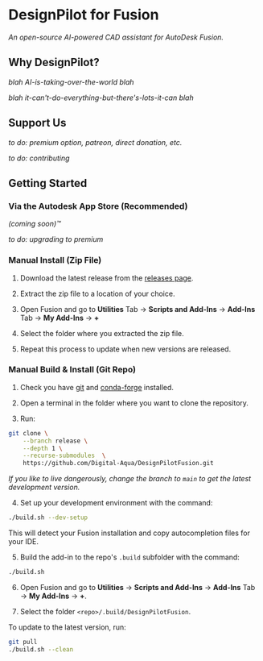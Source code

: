 # DesignPilot for Fusion

*An open-source AI-powered CAD assistant for AutoDesk Fusion.*


## Why DesignPilot?

*blah AI-is-taking-over-the-world blah*

*blah it-can't-do-everything-but-there's-lots-it-can blah*


## Support Us

*to do: premium option, patreon, direct donation, etc.*

*to do: contributing*


## Getting Started

### Via the Autodesk App Store (Recommended)

*(coming soon)&trade;*

*to do: upgrading to premium*


### Manual Install (Zip File)

1. Download the latest release from the [releases page](https://github.com/Digital-Aqua/DesignPilotFusion/releases).

2. Extract the zip file to a location of your choice.

3. Open Fusion and go to **Utilities** Tab &rarr; **Scripts and Add-Ins** &rarr; **Add-Ins** Tab &rarr; **My Add-Ins** &rarr; **+**

4. Select the folder where you extracted the zip file.

5. Repeat this process to update when new versions are released.


### Manual Build & Install (Git Repo)

1. Check you have [git](https://git-scm.com/downloads) and [conda-forge](https://conda-forge.org/download/) installed.

2. Open a terminal in the folder where you want to clone the repository.

3. Run:
```bash
git clone \
    --branch release \
    --depth 1 \
    --recurse-submodules  \
    https://github.com/Digital-Aqua/DesignPilotFusion.git
```
*If you like to live dangerously, change the branch to `main` to get the latest development version.*

4. Set up your development environment with the command:
```bash
./build.sh --dev-setup
```
This will detect your Fusion installation and copy autocompletion files for your IDE.

5. Build the add-in to the repo's `.build` subfolder with the command:
```bash
./build.sh
```

6. Open Fusion and go to **Utilities** &rarr; **Scripts and Add-Ins** &rarr; **Add-Ins** Tab &rarr; **My Add-Ins** &rarr; **+**.

7. Select the folder `<repo>/.build/DesignPilotFusion`.

To update to the latest version, run:
```bash
git pull
./build.sh --clean
```
